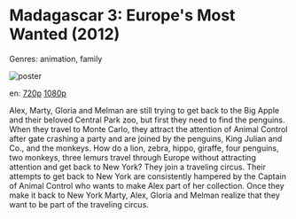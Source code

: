 # Madagascar 3: Europe's Most Wanted (2012)

Genres: animation, family

![poster](http://image.tmdb.org/t/p/w500/wd7NcMifnuf66gD2Fm7Tzz3yJ54.jpg)

en:
  [720p](magnet:?xt=urn:btih:97219EB926709D1DD82F8052562C29DF4C54B38D&tr=udp://glotorrents.pw:6969/announce&tr=udp://tracker.opentrackr.org:1337/announce&tr=udp://torrent.gresille.org:80/announce&tr=udp://tracker.openbittorrent.com:80&tr=udp://tracker.coppersurfer.tk:6969&tr=udp://tracker.leechers-paradise.org:6969&tr=udp://p4p.arenabg.ch:1337&tr=udp://tracker.internetwarriors.net:1337)
  [1080p](magnet:?xt=urn:btih:52645363E690C8FBF96FED51D85808BECFE0B81A&tr=udp://glotorrents.pw:6969/announce&tr=udp://tracker.opentrackr.org:1337/announce&tr=udp://torrent.gresille.org:80/announce&tr=udp://tracker.openbittorrent.com:80&tr=udp://tracker.coppersurfer.tk:6969&tr=udp://tracker.leechers-paradise.org:6969&tr=udp://p4p.arenabg.ch:1337&tr=udp://tracker.internetwarriors.net:1337)
  


Alex, Marty, Gloria and Melman are still trying to get back to the Big Apple and their beloved Central Park zoo, but first they need to find the penguins. When they travel to Monte Carlo, they attract the attention of Animal Control after gate crashing a party and are joined by the penguins, King Julian and Co., and the monkeys. How do a lion, zebra, hippo, giraffe, four penguins, two monkeys, three lemurs travel through Europe without attracting attention and get back to New York? They join a traveling circus. Their attempts to get back to New York are consistently hampered by the Captain of Animal Control who wants to make Alex part of her collection. Once they make it back to New York Marty, Alex, Gloria and Melman realize that they want to be part of the traveling circus.